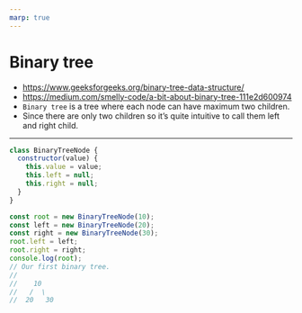 ```yaml
---
marp: true
---
```


# Binary tree

- https://www.geeksforgeeks.org/binary-tree-data-structure/
- https://medium.com/smelly-code/a-bit-about-binary-tree-111e2d600974
- `Binary tree` is a tree where each node can have maximum two children.
- Since there are only two children so it’s quite intuitive to call them left and right child.

---

```js
class BinaryTreeNode {
  constructor(value) {
    this.value = value;
    this.left = null;
    this.right = null;
  }
}

const root = new BinaryTreeNode(10);
const left = new BinaryTreeNode(20);
const right = new BinaryTreeNode(30);
root.left = left;
root.right = right;
console.log(root);
// Our first binary tree.
//
//    10
//   /  \
//  20   30
```
